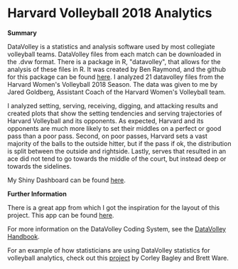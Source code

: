 # Harvard Volleyball 2018 Analytics

**Summary**

DataVolley is a statistics and analysis software used by most collegiate volleyball teams. DataVolley files from each match can be downloaded in the .dvw format. There is a package in R, "datavolley", that allows for the analysis of these files in R. It was created by Ben Raymond, and the github for this package can be found [here](https://github.com/raymondben/datavolley). I analyzed 21 datavolley files from the Harvard Women's Volleyball 2018 Season. The data was given to me by Jared Goldberg, Assistant Coach of the Harvard Women's Volleyball team. 

I analyzed setting, serving, receiving, digging, and attacking results and created plots that show the setting tendencies and serving trajectories of Harvard Volleyball and its opponents. As expected, Harvard and its opponents are much more likely to set their middles on a perfect or good pass than a poor pass. Second, on poor passes, Harvard sets a vast majority of the balls to the outside hitter, but if the pass if ok, the distribution is split between the outside and rightside. Lastly, serves that resulted in an ace did not tend to go towards the middle of the court, but instead deep or towards the sidelines. 

My Shiny Dashboard can be found [here](https://maclainefields.shinyapps.io/Gov_1005_Final_Project/).

**Further Information**

There is a great app from which I got the inspiration for the layout of this project. This app can be found [here](https://apps.untan.gl/dvrr/.).

For more information on the DataVolley Coding System, see the [DataVolley Handbook](http://users.jyu.fi/~tukamikk/tilastot/tiedostoja/DVWin2007_HandBook.PDF).

For an example of how statisticians are using DataVolley statistics for volleyball analytics, check out this [project](http://www.sloansportsconference.com/wp-content/uploads/2017/02/1481.pdf) by Corley Bagley and Brett Ware. 


